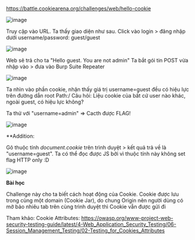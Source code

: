 https://battle.cookiearena.org/challenges/web/hello-cookie


![image](https://github.com/maintt410/_writeup/assets/85602870/9fd50673-5cf1-459f-ad2e-4edb9759c00b)

Truy cập vào URL. Ta thấy giao diện như sau. Click vào login > đăng nhập dưới username/password: guest/guest

![image](https://github.com/maintt410/_writeup/assets/85602870/4e44f1e8-0ae0-4d8e-92ff-235e56343d15)

Web sẽ trả cho ta "Hello guest. You are not admin"
Ta bắt gói tin POST vừa nhập vào > đưa vào Burp Suite Repeater 

![image](https://github.com/maintt410/_writeup/assets/85602870/28cddd42-e9bd-47e1-a8ac-05ee075f7206)

Ta nhìn vào phần cookie, nhận thấy giá trị username=guest đều có hiệu lực trên đường dẫn root Path:/
Câu hỏi: Liệu cookie của bất cứ user nào khác, ngoài guest, có hiệu lực không? 

Ta thử với "username=admin" => Cacth được FLAG!

![image](https://github.com/maintt410/_writeup/assets/85602870/904c000e-d4d6-4cfb-82c3-2061456cb952)

**Addition: 

Gõ thuộc tính _document.cookie_ trên trình duyệt > kết quả trả về là "username=guest". Ta có thể đọc được JS bởi vì thuộc tính này không set flag HTTP only :D  

![image](https://github.com/maintt410/_writeup/assets/85602870/ee0b7847-e8b7-45cd-9699-205d99a3351d)


**Bài học**

Challenge này cho ta biết cách hoạt động của Cookie. Cookie được lưu trong cùng một domain (Cookie Jar), do chung Origin nên người dùng có mở bảo nhiêu tab trên cùng trình duyệt thì Cookie vẫn được gửi đi

Tham khảo: Cookie Attributes: https://owasp.org/www-project-web-security-testing-guide/latest/4-Web_Application_Security_Testing/06-Session_Management_Testing/02-Testing_for_Cookies_Attributes
